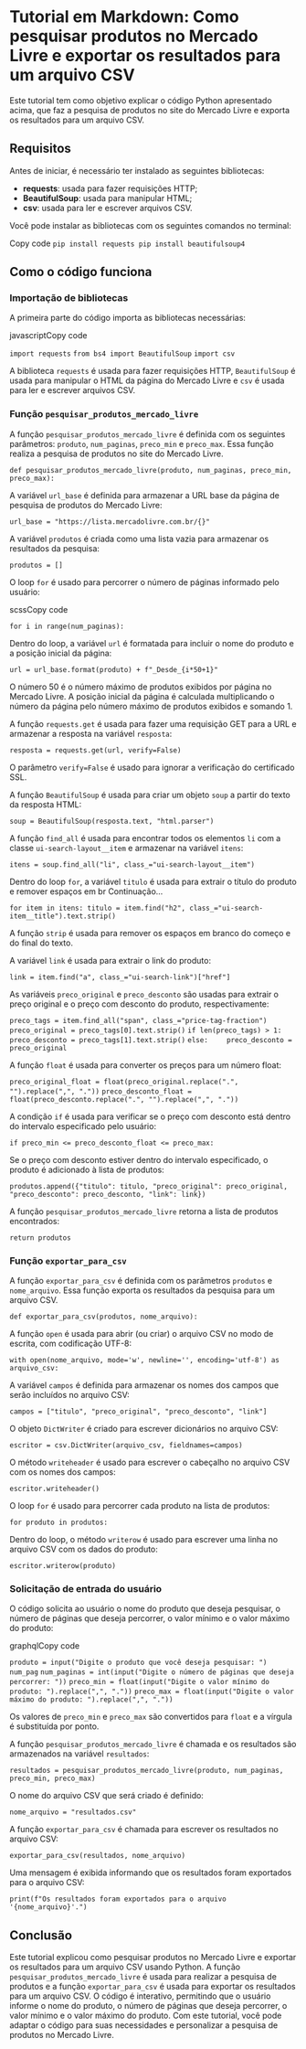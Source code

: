 # Tutorial em Markdown: Como pesquisar produtos no Mercado Livre e exportar os resultados para um arquivo CSV

Este tutorial tem como objetivo explicar o código Python apresentado acima, que faz a pesquisa de produtos no site do Mercado Livre e exporta os resultados para um arquivo CSV.

## Requisitos

Antes de iniciar, é necessário ter instalado as seguintes bibliotecas:

-   **requests**: usada para fazer requisições HTTP;
-   **BeautifulSoup**: usada para manipular HTML;
-   **csv**: usada para ler e escrever arquivos CSV.

Você pode instalar as bibliotecas com os seguintes comandos no terminal:

Copy code
`pip install requests
pip install beautifulsoup4` 

## Como o código funciona

### Importação de bibliotecas

A primeira parte do código importa as bibliotecas necessárias:

javascriptCopy code

`import requests`
`from bs4 import BeautifulSoup`
`import csv` 

A biblioteca `requests` é usada para fazer requisições HTTP, `BeautifulSoup` é usada para manipular o HTML da página do Mercado Livre e `csv` é usada para ler e escrever arquivos CSV.

### Função `pesquisar_produtos_mercado_livre`

A função `pesquisar_produtos_mercado_livre` é definida com os seguintes parâmetros: `produto`, `num_paginas`, `preco_min` e `preco_max`. Essa função realiza a pesquisa de produtos no site do Mercado Livre.

`def pesquisar_produtos_mercado_livre(produto, num_paginas, preco_min, preco_max):` 

A variável `url_base` é definida para armazenar a URL base da página de pesquisa de produtos do Mercado Livre:

`url_base = "https://lista.mercadolivre.com.br/{}"` 

A variável `produtos` é criada como uma lista vazia para armazenar os resultados da pesquisa:

`produtos = []` 

O loop `for` é usado para percorrer o número de páginas informado pelo usuário:

scssCopy code

`for i in range(num_paginas):` 

Dentro do loop, a variável `url` é formatada para incluir o nome do produto e a posição inicial da página:

`url = url_base.format(produto) + f"_Desde_{i*50+1}"` 

O número 50 é o número máximo de produtos exibidos por página no Mercado Livre. A posição inicial da página é calculada multiplicando o número da página pelo número máximo de produtos exibidos e somando 1.

A função `requests.get` é usada para fazer uma requisição GET para a URL e armazenar a resposta na variável `resposta`:

`resposta = requests.get(url, verify=False)` 

O parâmetro `verify=False` é usado para ignorar a verificação do certificado SSL.

A função `BeautifulSoup` é usada para criar um objeto `soup` a partir do texto da resposta HTML:

`soup = BeautifulSoup(resposta.text, "html.parser")` 

A função `find_all` é usada para encontrar todos os elementos `li` com a classe `ui-search-layout__item` e armazenar na variável `itens`:

`itens = soup.find_all("li", class_="ui-search-layout__item")` 

Dentro do loop `for`, a variável `titulo` é usada para extrair o título do produto e remover espaços em br
Continuação...

`for item in itens:
    titulo = item.find("h2", class_="ui-search-item__title").text.strip()` 

A função `strip` é usada para remover os espaços em branco do começo e do final do texto.

A variável `link` é usada para extrair o link do produto:

`link = item.find("a", class_="ui-search-link")["href"]` 

As variáveis `preco_original` e `preco_desconto` são usadas para extrair o preço original e o preço com desconto do produto, respectivamente:

`preco_tags = item.find_all("span", class_="price-tag-fraction")`
`preco_original = preco_tags[0].text.strip()`
`if len(preco_tags) > 1:`
`    preco_desconto = preco_tags[1].text.strip()`
`else:`
`    preco_desconto = preco_original` 

A função `float` é usada para converter os preços para um número float:


`preco_original_float = float(preco_original.replace(".", "").replace(",", "."))`
`preco_desconto_float = float(preco_desconto.replace(".", "").replace(",", "."))` 

A condição `if` é usada para verificar se o preço com desconto está dentro do intervalo especificado pelo usuário:

`if preco_min <= preco_desconto_float <= preco_max:` 

Se o preço com desconto estiver dentro do intervalo especificado, o produto é adicionado à lista de produtos:

`produtos.append({"titulo": titulo, "preco_original": preco_original, "preco_desconto": preco_desconto, "link": link})` 

A função `pesquisar_produtos_mercado_livre` retorna a lista de produtos encontrados:

`return produtos` 

### Função `exportar_para_csv`

A função `exportar_para_csv` é definida com os parâmetros `produtos` e `nome_arquivo`. Essa função exporta os resultados da pesquisa para um arquivo CSV.

`def exportar_para_csv(produtos, nome_arquivo):` 

A função `open` é usada para abrir (ou criar) o arquivo CSV no modo de escrita, com codificação UTF-8:

`with open(nome_arquivo, mode='w', newline='', encoding='utf-8') as arquivo_csv:` 

A variável `campos` é definida para armazenar os nomes dos campos que serão incluídos no arquivo CSV:

`campos = ["titulo", "preco_original", "preco_desconto", "link"]` 

O objeto `DictWriter` é criado para escrever dicionários no arquivo CSV:

`escritor = csv.DictWriter(arquivo_csv, fieldnames=campos)` 

O método `writeheader` é usado para escrever o cabeçalho no arquivo CSV com os nomes dos campos:

`escritor.writeheader()` 

O loop `for` é usado para percorrer cada produto na lista de produtos:

`for produto in produtos:` 

Dentro do loop, o método `writerow` é usado para escrever uma linha no arquivo CSV com os dados do produto:

`escritor.writerow(produto)` 

### Solicitação de entrada do usuário

O código solicita ao usuário o nome do produto que deseja pesquisar, o número de páginas que deseja percorrer, o valor mínimo e o valor máximo do produto:

graphqlCopy code

`produto = input("Digite o produto que você deseja pesquisar: ")`
`num_pag`
`num_paginas = int(input("Digite o número de páginas que deseja percorrer: "))`
`preco_min = float(input("Digite o valor mínimo do produto: ").replace(",", "."))`
`preco_max = float(input("Digite o valor máximo do produto: ").replace(",", "."))` 

Os valores de `preco_min` e `preco_max` são convertidos para `float` e a vírgula é substituída por ponto.

A função `pesquisar_produtos_mercado_livre` é chamada e os resultados são armazenados na variável `resultados`:

`resultados = pesquisar_produtos_mercado_livre(produto, num_paginas, preco_min, preco_max)` 

O nome do arquivo CSV que será criado é definido:

`nome_arquivo = "resultados.csv"` 

A função `exportar_para_csv` é chamada para escrever os resultados no arquivo CSV:

`exportar_para_csv(resultados, nome_arquivo)` 

Uma mensagem é exibida informando que os resultados foram exportados para o arquivo CSV:

`print(f"Os resultados foram exportados para o arquivo '{nome_arquivo}'.")` 

## Conclusão

Este tutorial explicou como pesquisar produtos no Mercado Livre e exportar os resultados para um arquivo CSV usando Python. A função `pesquisar_produtos_mercado_livre` é usada para realizar a pesquisa de produtos e a função `exportar_para_csv` é usada para exportar os resultados para um arquivo CSV. O código é interativo, permitindo que o usuário informe o nome do produto, o número de páginas que deseja percorrer, o valor mínimo e o valor máximo do produto. Com este tutorial, você pode adaptar o código para suas necessidades e personalizar a pesquisa de produtos no Mercado Livre.
